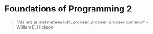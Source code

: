 # Foundations of Programming 2 #
> "Als iets je niet meteen lukt, probeer, probeer, probeer opnieuw" - William E. Hickson